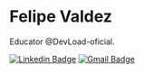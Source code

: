 # Felipe Valdez 

Educator @DevLoad-oficial.
 
[![Linkedin Badge](https://img.shields.io/badge/-Felipe%20Valdez-333bcc?style=flat-square&logo=Linkedin&logoColor=white&link=https://www.linkedin.com/in/felipe-valdez-a0462a142/)](https://www.linkedin.com/in/felipe-valdez-a0462a142/) 
[![Gmail Badge](https://img.shields.io/badge/-fvaldez018@gmail.com-333bcc?style=flat-square&logo=Gmail&logoColor=white&link=mailto:fvaldez018@gmail.com)](mailto:fvaldez018@gmail.com)
